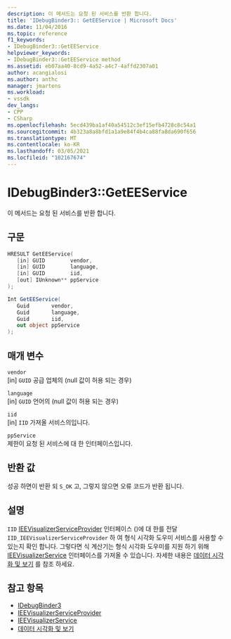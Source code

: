 ```yaml
---
description: 이 메서드는 요청 된 서비스를 반환 합니다.
title: 'IDebugBinder3:: GetEEService | Microsoft Docs'
ms.date: 11/04/2016
ms.topic: reference
f1_keywords:
- IDebugBinder3::GetEEService
helpviewer_keywords:
- IDebugBinder3::GetEEService method
ms.assetid: eb07aa40-8cd9-4a52-a4c7-4affd2307a01
author: acangialosi
ms.author: anthc
manager: jmartens
ms.workload:
- vssdk
dev_langs:
- CPP
- CSharp
ms.openlocfilehash: 5ecd439ba1af40a54512c3ef15efb4728c8c54a1
ms.sourcegitcommit: 4b323a8a8bfd1a1a9e84f4b4ca88fa8da690f656
ms.translationtype: MT
ms.contentlocale: ko-KR
ms.lasthandoff: 03/05/2021
ms.locfileid: "102167674"
---
```

# <a name="idebugbinder3geteeservice"></a>IDebugBinder3::GetEEService
이 메서드는 요청 된 서비스를 반환 합니다.

## <a name="syntax"></a>구문

```cpp
HRESULT GetEEService(
   [in] GUID        vendor,
   [in] GUID        language,
   [in] GUID        iid,
   [out] IUnknown** ppService
);
```

```csharp
Int GetEEService(
   Guid       vendor,
   Guid       language,
   Guid       iid,
   out object ppService
);
```

## <a name="parameters"></a>매개 변수
`vendor`\
[in] `GUID` 공급 업체의 (null 값이 허용 되는 경우)

`language`\
[in] `GUID` 언어의 (null 값이 허용 되는 경우)

`iid`\
[in] `IID` 가져올 서비스의입니다.

`ppService`\
제한이 요청 된 서비스에 대 한 인터페이스입니다.

## <a name="return-value"></a>반환 값
 성공 하면이 반환 되 `S_OK` 고, 그렇지 않으면 오류 코드가 반환 됩니다.

## <a name="remarks"></a>설명
 `IID` [IEEVisualizerServiceProvider](../../../extensibility/debugger/reference/ieevisualizerserviceprovider.md) 인터페이스 ()에 대 한를 전달 `IID_IEEVisualizerServiceProvider` 하 여 형식 시각화 도우미 서비스를 사용할 수 있는지 확인 합니다. 그렇다면 식 계산기는 형식 시각화 도우미를 지원 하기 위해 [IEEVisualizerService](../../../extensibility/debugger/reference/ieevisualizerservice.md) 인터페이스를 가져올 수 있습니다. 자세한 내용은 [데이터 시각화 및 보기](../../../extensibility/debugger/visualizing-and-viewing-data.md) 를 참조 하세요.

## <a name="see-also"></a>참고 항목
- [IDebugBinder3](../../../extensibility/debugger/reference/idebugbinder3.md)
- [IEEVisualizerServiceProvider](../../../extensibility/debugger/reference/ieevisualizerserviceprovider.md)
- [IEEVisualizerService](../../../extensibility/debugger/reference/ieevisualizerservice.md)
- [데이터 시각화 및 보기](../../../extensibility/debugger/visualizing-and-viewing-data.md)
